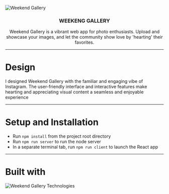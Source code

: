 ![Weekend Gallery](https://github.com/alexafleming/weekend-gallery-react/assets/111538729/8bddbdf0-09ee-4b7a-ac9b-3f20307c7174)


<h3 align="center">WEEKENG GALLERY</h3>

  <p align="center">
Weekend Gallery is a vibrant web app for photo enthusiasts. Upload and showcase your images, and let the community show love by 'hearting' their favorites. 
    
---
# Design

I designed Weekend Gallery with the familiar and engaging vibe of Instagram. The user-friendly interface and interactive features make hearting and appreciating visual content a seamless and enjoyable experience

--- 
# Setup and Installation

- Run `npm install` from the project root directory
- Run `npm run server` to run the node server
- In a separate terminal tab, run `npm run client` to launch the React app

---
# Built with

![Weekend Gallery Technologies](https://github.com/alexafleming/weekend-gallery-react/assets/111538729/6ba12fd5-26a6-46b8-a48b-c56203d03d5a)
